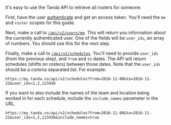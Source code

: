 It's easy to use the Tanda API to retrieve all rosters for someone.

First, have the user [authenticate](https://github.com/TandaHQ/api-v2-code-samples/tree/master/user_guides/getting_started) and get an access token. You'll need the `me` and `roster` scopes for this guide.

Next, make a call to [`/api/v2/users/me`](https://my.tanda.co/api/v2/documentation#general-current-user-get). This will return you information about the currently authenticated user. One of the fields will be `user_ids`, an array of numbers. You should use this for the next step.

Finally, make a call to [`/api/v2/schedules`](https://my.tanda.co/api/v2/documentation#schedules-schedules-get-1). You'll need to provide `user_ids` (from the previous step), and `from` and `to` dates. The API will return schedules (shifts on rosters) between those dates. Note that the `user_ids` should be a comma separated list. For example:

```
https://my.tanda.co/api/v2/schedules?from=2016-11-08&to=2016-11-22&user_ids=1,2,123456
```

If you want to also include the names of the team and location being worked in for each schedule, include the `include_names` parameter in the URL.

```
https://my.tanda.co/api/v2/schedules?from=2016-11-08&to=2016-11-22&user_ids=1,2,123456&include_names=true
```
